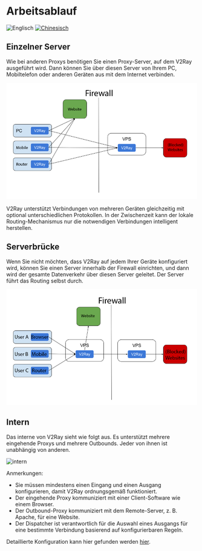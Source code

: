# Arbeitsablauf

![Englisch](../resources/englishc.svg) [![Chinesisch](../resources/chinese.svg)](https://www.v2ray.com/chapter_00/workflow.html)

## Einzelner Server

Wie bei anderen Proxys benötigen Sie einen Proxy-Server, auf dem V2Ray ausgeführt wird. Dann können Sie über diesen Server von Ihrem PC, Mobiltelefon oder anderen Geräten aus mit dem Internet verbinden.

![Direkte](../resources/direct.png)

V2Ray unterstützt Verbindungen von mehreren Geräten gleichzeitig mit optional unterschiedlichen Protokollen. In der Zwischenzeit kann der lokale Routing-Mechanismus nur die notwendigen Verbindungen intelligent herstellen.

## Serverbrücke

Wenn Sie nicht möchten, dass V2Ray auf jedem Ihrer Geräte konfiguriert wird, können Sie einen Server innerhalb der Firewall einrichten, und dann wird der gesamte Datenverkehr über diesen Server geleitet. Der Server führt das Routing selbst durch.

![Relais](../resources/relay.png)

## Intern

Das interne von V2Ray sieht wie folgt aus. Es unterstützt mehrere eingehende Proxys und mehrere Outbounds. Jeder von ihnen ist unabhängig von anderen.

![intern](../resources/internal.svg)

Anmerkungen:

* Sie müssen mindestens einen Eingang und einen Ausgang konfigurieren, damit V2Ray ordnungsgemäß funktioniert.
* Der eingehende Proxy kommuniziert mit einer Client-Software wie einem Browser.
* Der Outbound-Proxy kommuniziert mit dem Remote-Server, z. B. Apache, für eine Website.
* Der Dispatcher ist verantwortlich für die Auswahl eines Ausgangs für eine bestimmte Verbindung basierend auf konfigurierbaren Regeln.

Detaillierte Konfiguration kann hier gefunden werden [hier](../configuration/overview.md).